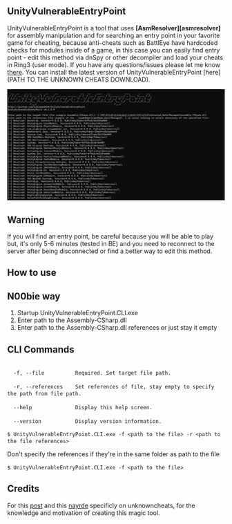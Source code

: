 ## UnityVulnerableEntryPoint
UnityVulnerableEntryPoint is a tool that uses **[AsmResolver][asmresolver]** for assembly manipulation and for searching an entry point in your favorite game for cheating, because anti-cheats such as BattlEye have hardcoded checks for modules inside of a game, in this case you can easily find entry point - edit this method via dnSpy or other decompiler and load your cheats in Ring3 (user mode). If you have any questions/issues please let me know [there](https://github.com/sunnamed434/UnityVulnerableEntryPoint/issues). You can install the latest version of UnityVulnerableEntryPoint [here](PATH TO THE UNKNOWN CHEATS DOWNLOAD).

![Preview image][preview]

## Warning
If you will find an entry point, be careful because you will be able to play but, it's only 5-6 minutes (tested in BE) and you need to reconnect to the server after being disconnected or find a better way to edit this method.

## How to use

## N00bie way
1. Startup UnityVulnerableEntryPoint.CLI.exe
2. Enter path to the Assembly-CSharp.dll
3. Enter path to the Assembly-CSharp.dll references or just stay it empty

## CLI Commands
```console

  -f, --file          Required. Set target file path.

  -r, --references    Set references of file, stay empty to specify the path from file path.

  --help              Display this help screen.

  --version           Display version information.

```

```console
$ UnityVulnerableEntryPoint.CLI.exe -f <path to the file> -r <path to the file references>
```

Don't specify the references if they're in the same folder as path to the file
```console
$ UnityVulnerableEntryPoint.CLI.exe -f <path to the file>
```

## Credits
For this [post](https://www.unknowncheats.me/forum/anti-cheat-bypass/568556-running-own-mono-code-battleye-game.html) and this [nayrde](https://www.unknowncheats.me/forum/members/3941040.html) specificly on unknowncheats, for the knowledge and motivation of creating this magic tool.

[preview]: https://raw.githubusercontent.com/sunnamed434/UnityVulnerableEntryPoint/master/resources/images/preview.png